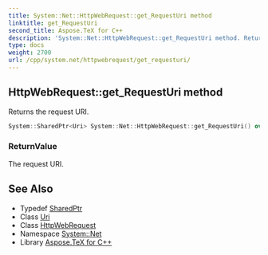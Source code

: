 ```yaml
---
title: System::Net::HttpWebRequest::get_RequestUri method
linktitle: get_RequestUri
second_title: Aspose.TeX for C++
description: 'System::Net::HttpWebRequest::get_RequestUri method. Returns the request URI in C++.'
type: docs
weight: 2700
url: /cpp/system.net/httpwebrequest/get_requesturi/
---
```

## HttpWebRequest::get_RequestUri method


Returns the request URI.

```cpp
System::SharedPtr<Uri> System::Net::HttpWebRequest::get_RequestUri() override
```


### ReturnValue

The request URI.

## See Also

* Typedef [SharedPtr](../../../system/sharedptr/)
* Class [Uri](../../../system/uri/)
* Class [HttpWebRequest](../)
* Namespace [System::Net](../../)
* Library [Aspose.TeX for C++](../../../)
